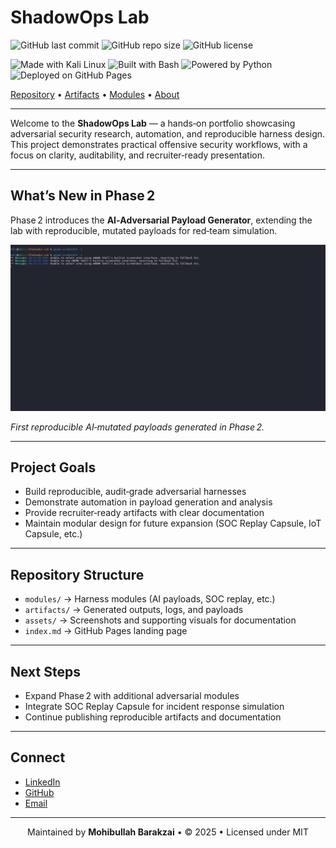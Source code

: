 # ShadowOps Lab

![GitHub last commit](https://img.shields.io/github/last-commit/Mohibullah-Barakzai/ShadowOps-Lab)
![GitHub repo size](https://img.shields.io/github/repo-size/Mohibullah-Barakzai/ShadowOps-Lab)
![GitHub license](https://img.shields.io/github/license/Mohibullah-Barakzai/ShadowOps-Lab)

![Made with Kali Linux](https://img.shields.io/badge/Made%20with-Kali%20Linux-blue?logo=kalilinux)
![Built with Bash](https://img.shields.io/badge/Built%20with-Bash-4EAA25?logo=gnu-bash&logoColor=white)
![Powered by Python](https://img.shields.io/badge/Powered%20by-Python-3776AB?logo=python&logoColor=white)
![Deployed on GitHub Pages](https://img.shields.io/badge/Deployed%20on-GitHub%20Pages-222222?logo=githubpages)

[Repository](https://github.com/Mohibullah-Barakzai/ShadowOps-Lab) • 
[Artifacts](./artifacts/) • 
[Modules](./modules/) • 
[About](./index.md)

---

Welcome to the **ShadowOps Lab** — a hands‑on portfolio showcasing adversarial security research, automation, and reproducible harness design.  
This project demonstrates practical offensive security workflows, with a focus on clarity, auditability, and recruiter‑ready presentation.

---

## What’s New in Phase 2

Phase 2 introduces the **AI‑Adversarial Payload Generator**, extending the lab with reproducible, mutated payloads for red‑team simulation.

<img src="assets/ai-payload-run.png" alt="AI Payload Generator Run" width="600"/>

*First reproducible AI‑mutated payloads generated in Phase 2.*

---

## Project Goals

- Build reproducible, audit‑grade adversarial harnesses  
- Demonstrate automation in payload generation and analysis  
- Provide recruiter‑ready artifacts with clear documentation  
- Maintain modular design for future expansion (SOC Replay Capsule, IoT Capsule, etc.)

---

## Repository Structure

- `modules/` → Harness modules (AI payloads, SOC replay, etc.)  
- `artifacts/` → Generated outputs, logs, and payloads  
- `assets/` → Screenshots and supporting visuals for documentation  
- `index.md` → GitHub Pages landing page  

---

## Next Steps

- Expand Phase 2 with additional adversarial modules  
- Integrate SOC Replay Capsule for incident response simulation  
- Continue publishing reproducible artifacts and documentation  

---

## Connect

- [LinkedIn](https://www.linkedin.com/in/YOUR-LINKEDIN)  
- [GitHub](https://github.com/Mohibullah-Barakzai)  
- [Email](mailto:YOUR-EMAIL@example.com)

---

<p align="center">
Maintained by <strong>Mohibullah Barakzai</strong> • © 2025 • Licensed under MIT
</p>
